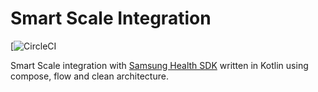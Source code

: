 Smart Scale Integration
=======================

[![CircleCI](https://circleci.com/gh/GianpaMX/smart-scale-integration.svg?style=svg)

Smart Scale integration with 
[Samsung Health SDK](https://developer.samsung.com/health/android/overview.html)
written in Kotlin using compose, flow and clean architecture.
